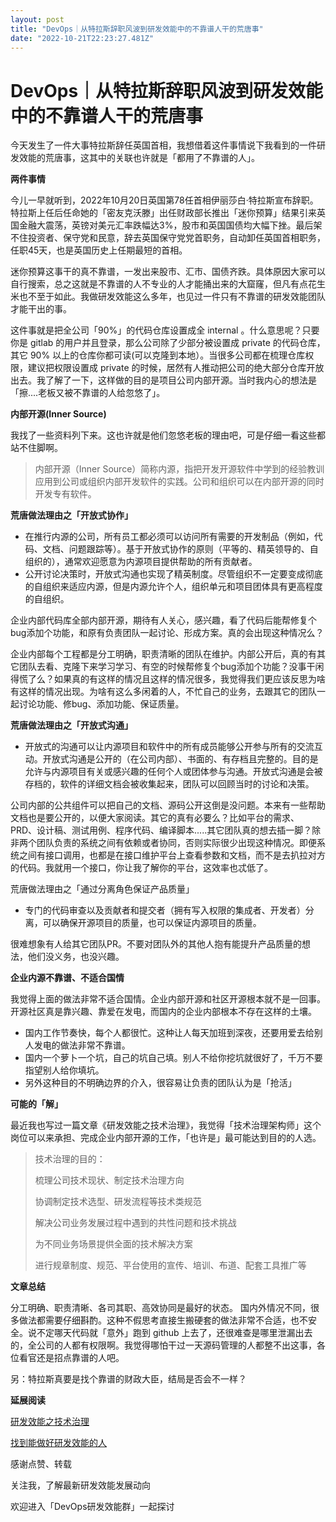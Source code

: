 ```yaml
---
layout: post
title: "DevOps｜从特拉斯辞职风波到研发效能中的不靠谱人干的荒唐事"
date: "2022-10-21T22:23:27.481Z"
---
```

DevOps｜从特拉斯辞职风波到研发效能中的不靠谱人干的荒唐事
===============================

今天发生了一件大事特拉斯辞任英国首相，我想借着这件事情说下我看到的一件研发效能的荒唐事，这其中的关联也许就是「都用了不靠谱的人」。

**两件事情**

今儿一早就听到，2022年10月20日英国第78任首相伊丽莎白·特拉斯宣布辞职。特拉斯上任后任命她的「密友克沃滕」出任财政部长推出「迷你预算」结果引来英国金融大震荡，英镑对美元汇率跌幅达3%，股市和英国国债均大幅下挫。最后架不住投资者、保守党和民意，辞去英国保守党党首职务，自动卸任英国首相职务，任职45天，也是英国历史上任期最短的首相。

迷你预算这事干的真不靠谱，一发出来股市、汇市、国债齐跌。具体原因大家可以自行搜索，总之这就是不靠谱的人不专业的人才能捅出来的大窟窿，但凡有点花生米也不至于如此。我做研发效能这么多年，也见过一件只有不靠谱的研发效能团队才能干出的事。

这件事就是把全公司「90%」的代码仓库设置成全 internal 。什么意思呢？只要你是 gitlab 的用户并且登录，那么公司除了少部分被设置成 private 的代码仓库，其它 90% 以上的仓库你都可读(可以克隆到本地）。当很多公司都在梳理仓库权限，建议把权限设置成 private 的时候，居然有人推动把公司的绝大部分仓库开放出去。我了解了一下，这样做的目的是项目公司内部开源。当时我内心的想法是「擦....老板又被不靠谱的人给忽悠了」。

**内部开源(Inner Source)**

我找了一些资料列下来。这也许就是他们忽悠老板的理由吧，可是仔细一看这些都站不住脚啊。

> 内部开源（Inner Source）简称内源，指把开发开源软件中学到的经验教训应用到公司或组织内部开发软件的实践。公司和组织可以在内部开源的同时开发专有软件。

**荒唐做法理由之「开放式协作」**

*   在推行内源的公司，所有员工都必须可以访问所有需要的开发制品（例如，代码、文档、问题跟踪等）。基于开放式协作的原则（平等的、精英领导的、自组织的），通常欢迎愿意为内源项目提供帮助的所有贡献者。
*   公开讨论决策时，开放式沟通也实现了精英制度。尽管组织不一定要变成彻底的自组织来适应内源，但是内源允许个人，组织单元和项目团体具有更高程度的自组织。

企业内部代码库全部内部开源，期待有人关心，感兴趣，看了代码后能帮修复个bug添加个功能，和原有负责团队一起讨论、形成方案。真的会出现这种情况么？

企业内部每个工程都是分工明确，职责清晰的团队在维护。内部公开后，真的有其它团队去看、克隆下来学习学习、有空的时候帮修复个bug添加个功能？没事干闲得慌了么？如果真的有这样的情况且这样的情况很多，我觉得我们更应该反思为啥有这样的情况出现。为啥有这么多闲着的人，不忙自己的业务，去跟其它的团队一起讨论功能、修bug、添加功能、保证质量。

**荒唐做法理由之「开放式沟通」**

*   开放式的沟通可以让内源项目和软件中的所有成员能够公开参与所有的交流互动。开放式沟通是公开的（在公司内部）、书面的、有存档且完整的。目的是允许与内源项目有关或感兴趣的任何个人或团体参与沟通。开放式沟通是会被存档的，软件的详细文档会被收集起来，团队可以回顾当时的讨论和决策。

公司内部的公共组件可以把自己的文档、源码公开这倒是没问题。本来有一些帮助文档也是要公开的，以便大家阅读。其它的真有必要么？比如平台的需求、PRD、设计稿、测试用例、程序代码、编译脚本.....其它团队真的想去插一脚？除非两个团队负责的系统之间有依赖或者协同，否则实际很少出现这种情况。即便系统之间有接口调用，也都是在接口维护平台上查看参数和文档，而不是去扒拉对方的代码。我就用一个接口，你让我了解你的平台，这效率也忒低了。

荒唐做法理由之「通过分离角色保证产品质量」

*   专门的代码审查以及贡献者和提交者（拥有写入权限的集成者、开发者）分离，可以确保开源项目的质量，也可以保证内源项目的质量。

很难想象有人给其它团队PR。不要对团队外的其他人抱有能提升产品质量的想法，他们没义务，也没兴趣。

**企业内源不靠谱、不适合国情**

我觉得上面的做法非常不适合国情。企业内部开源和社区开源根本就不是一回事。开源社区真是靠兴趣、靠爱在发电，而国内的企业内部根本不存在这样的土壤。

*   国内工作节奏快，每个人都很忙。这种让人每天加班到深夜，还要用爱去给别人发电的做法非常不靠谱。
*   国内一个萝卜一个坑，自己的坑自己填。别人不给你挖坑就很好了，千万不要指望别人给你填坑。
*   另外这种目的不明确边界的介入，很容易让负责的团队认为是「抢活」

**可能的「解」**

最近我也写过一篇文章《研发效能之技术治理》，我觉得「技术治理架构师」这个岗位可以来承担、完成企业内部开源的工作，「也许是」最可能达到目的的人选。

> 技术治理的目的：
> 
> 梳理公司技术现状、制定技术治理方向
> 
> 协调制定技术选型、研发流程等技术类规范
> 
> 解决公司业务发展过程中遇到的共性问题和技术挑战
> 
> 为不同业务场景提供全面的技术解决方案
> 
> 进行规章制度、规范、平台使用的宣传、培训、布道、配套工具推广等

**文章总结**

分工明确、职责清晰、各司其职、高效协同是最好的状态。 国内外情况不同，很多做法都需要仔细斟酌。这种不假思考直接生搬硬套的做法非常不合适，也不安全。说不定哪天代码就「意外」跑到 github 上去了，还很难查是哪里泄漏出去的，全公司的人都有权限啊。我觉得哪怕干过一天源码管理的人都整不出这事，各位看官还是招点靠谱的人吧。

另：特拉斯真要是找个靠谱的财政大臣，结局是否会不一样？

**延展阅读**

[研发效能之技术治理](http://mp.weixin.qq.com/s?__biz=MzA4NDEwMTEyNg==&mid=2651748072&idx=1&sn=05fcc46525cb1f7811e8fe3692e7beb3&chksm=84168781b3610e972247622db2f930ec32d6f4e138a02eba2bf98fe4091b03b3301310d7078f&scene=21#wechat_redirect)

[找到能做好研发效能的人](http://mp.weixin.qq.com/s?__biz=MzA4NDEwMTEyNg==&mid=2651747715&idx=1&sn=63961373720897494837de766e652d07&chksm=841684eab3610dfc6392726d0f671f4f64461042ae63bce96ab6441fa947f6466c91e5f12ec1&scene=21#wechat_redirect)

感谢点赞、转载

关注我，了解最新研发效能发展动向

欢迎进入「DevOps研发效能群」一起探讨